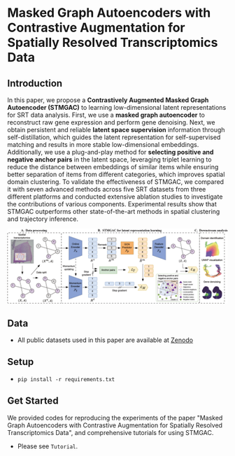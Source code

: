 # Masked Graph Autoencoders with Contrastive Augmentation for Spatially Resolved Transcriptomics Data
## Introduction
In this paper, we propose a **Contrastively Augmented Masked Graph Autoencoder (STMGAC)** to learning low-dimensional latent representations for SRT data analysis. First, we use a **masked graph autoencoder** to reconstruct raw gene expression and perform gene denoising. Next, we obtain persistent and reliable **latent space supervision** information through self-distillation, which guides the latent representation for self-supervised matching and results in more stable low-dimensional embeddings. Additionally, we use a plug-and-play method for **selecting positive and negative anchor pairs** in the latent space, leveraging triplet learning to reduce the distance between embeddings of similar items while ensuring better separation of items from different categories, which improves spatial domain clustering. To validate the effectiveness of STMGAC, we compared it with seven advanced methods across five SRT datasets from three different platforms and conducted extensive ablation studies to investigate the contributions of various components. Experimental results show that STMGAC outperforms other state-of-the-art methods in spatial clustering and trajectory inference.

![STMGAC.jpg](STMGAC.jpg)

## Data
- All public datasets used in this paper are available at [Zenodo](https://zenodo.org/records/13253801)

## Setup
-   `pip install -r requirements.txt`

## Get Started
We provided codes for reproducing the experiments of the paper "Masked Graph Autoencoders with Contrastive Augmentation for Spatially Resolved Transcriptomics Data", and comprehensive tutorials for using STMGAC.
- Please see `Tutorial`.


